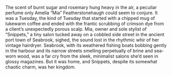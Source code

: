 The scent of burnt sugar and rosemary hung heavy in the air, a peculiar perfume only Amelia “Mia” Featherstonehaugh could seem to conjure.  It was a Tuesday, the kind of Tuesday that started with a chipped mug of lukewarm coffee and ended with the frantic scrubbing of crimson dye from a client’s unexpectedly porous scalp.  Mia, owner and sole stylist of “Snippets,” a tiny salon tucked away on a cobbled side street in the ancient port town of Seabrook, sighed, the sound lost in the rhythmic whir of her vintage hairdryer.  Seabrook, with its weathered fishing boats bobbing gently in the harbour and its narrow streets smelling perpetually of brine and sea-worn wood, was a far cry from the sleek, minimalist salons she’d seen in glossy magazines. But it was home, and Snippets, despite its somewhat chaotic charm, was her kingdom.
